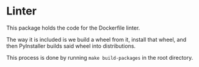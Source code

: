 # Linter

This package holds the code for the Dockerfile linter.

The way it is included is we build a wheel from it, install that wheel, and then PyInstaller builds said wheel into distributions.

This process is done by running `make build-packages` in the root directory.
